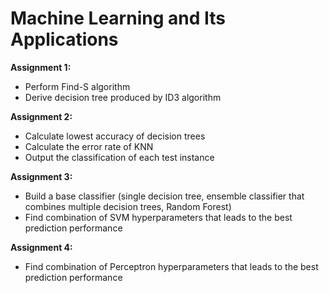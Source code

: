 # Machine Learning and Its Applications
**Assignment 1:**
* Perform Find-S algorithm
* Derive decision tree produced by ID3 algorithm

**Assignment 2:**
* Calculate lowest accuracy of decision trees
* Calculate the error rate of KNN
* Output the classification of each test instance

**Assignment 3:**
* Build a base classifier (single decision tree, ensemble classifier that combines multiple decision trees, Random Forest)
* Find combination of SVM hyperparameters that leads to the best prediction performance

**Assignment 4:**
* Find combination of Perceptron hyperparameters that leads to the best prediction performance
